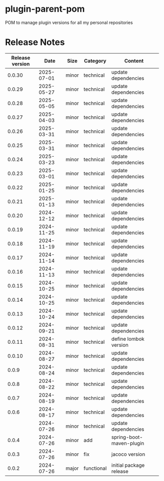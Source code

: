 # plugin-parent-pom

POM to manage plugin versions for all my personal repositories

# Release Notes
|Release version  |Date  |Size  | Category |Content |
|--|--|--|--|--|
|0.0.30  |2025-07-01  |minor|technical|update dependencies |
|0.0.29  |2025-05-27  |minor|technical|update dependencies |
|0.0.28  |2025-05-05  |minor|technical|update dependencies |
|0.0.27  |2025-04-03  |minor|technical|update dependencies |
|0.0.26  |2025-03-31  |minor|technical|update dependencies |
|0.0.25  |2025-03-31  |minor|technical|update dependencies |
|0.0.24  |2025-03-23  |minor|technical|update dependencies |
|0.0.23  |2025-03-01  |minor|technical|update dependencies |
|0.0.22  |2025-01-25  |minor|technical|update dependencies |
|0.0.21  |2025-01-13  |minor|technical|update dependencies |
|0.0.20  |2024-12-12  |minor|technical|update dependencies |
|0.0.19  |2024-11-25  |minor|technical|update dependencies |
|0.0.18  |2024-11-19  |minor|technical|update dependencies |
|0.0.17  |2024-11-14  |minor|technical|update dependencies |
|0.0.16  |2024-11-13  |minor|technical|update dependencies |
|0.0.15  |2024-10-25  |minor|technical|update dependencies |
|0.0.14  |2024-10-25  |minor|technical|update dependencies |
|0.0.13  |2024-10-24  |minor|technical|update dependencies |
|0.0.12  |2024-09-21  |minor|technical|update dependencies |
|0.0.11  |2024-08-31  |minor|technical|define lombok version |
|0.0.10  |2024-08-27  |minor|technical|update dependencies |
|0.0.9  |2024-08-24  |minor|technical|update dependencies |
|0.0.8  |2024-08-22  |minor|technical|update dependencies |
|0.0.7  |2024-08-19  |minor|technical|update dependencies |
|0.0.6  |2024-08-17  |minor|technical|update dependencies |
|  |2024-07-26  |minor|technical|update dependencies |
|0.0.4|2024-07-26|minor|add|spring-boot-maven-plugin|
|0.0.3|2024-07-26|minor|fix|jacoco version|
|0.0.2|2024-07-26|major|functional|initial package release|
